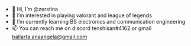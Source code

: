 - 👋 Hi, I’m @zerstina
- 👀 I’m interested in playing valorant and league of legends
- 🌱 I’m currently learning BS electronics and communication engineering
- 📫 You can reach me on discord tenshisan#4162 or gmail ballarta.anaangela@gmail.com

<!---
zerstina/zerstina is a ✨ special ✨ repository because its `README.md` (this file) appears on your GitHub profile.
You can click the Preview link to take a look at your changes.
--->
